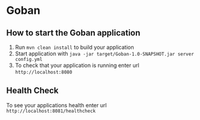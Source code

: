 # Goban

How to start the Goban application
---

1. Run `mvn clean install` to build your application
1. Start application with `java -jar target/Goban-1.0-SNAPSHOT.jar server config.yml`
1. To check that your application is running enter url `http://localhost:8080`

Health Check
---

To see your applications health enter url `http://localhost:8081/healthcheck`
